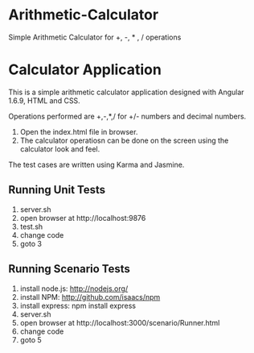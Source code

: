 # Arithmetic-Calculator
Simple Arithmetic Calculator for +, -, * , / operations

Calculator Application
======================

This is a simple arithmetic calculator application designed with Angular 1.6.9, HTML and CSS.

Operations performed are +,-,*,/ for +/- numbers and decimal numbers.

1) Open the index.html file in browser.
2) The calculator operatiosn can be done on the screen using the calculator look and feel.

The test cases are written using Karma and Jasmine.

Running Unit Tests
------------------

1. server.sh
2. open browser at http://localhost:9876
3. test.sh
4. change code
5. goto 3

Running Scenario Tests
----------------------

1. install node.js: http://nodejs.org/
2. install NPM: http://github.com/isaacs/npm
3. install express: npm install express
4. server.sh
5. open browser at http://localhost:3000/scenario/Runner.html
6. change code
7. goto 5
